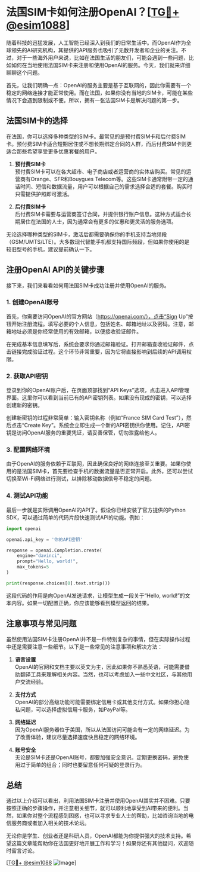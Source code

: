 # 法国SIM卡如何注册OpenAI？[[TG💪+ @esim1088](https://t.me/s/esim1088)]

随着科技的迅猛发展，人工智能已经深入到我们的日常生活中。而OpenAI作为全球领先的AI研究机构，其提供的API服务也吸引了无数开发者和企业的关注。不过，对于一些海外用户来说，比如在法国生活的朋友们，可能会遇到一些问题，比如如何在当地使用法国SIM卡来注册和使用OpenAI的服务。今天，我们就来详细聊聊这个问题。

首先，让我们明确一点：OpenAI的服务主要是基于互联网的，因此你需要有一个稳定的网络连接才能正常使用。而在法国，如果你没有当地的SIM卡，可能在某些情况下会遇到限制或不便。所以，拥有一张法国SIM卡是解决问题的第一步。

## 法国SIM卡的选择

在法国，你可以选择多种类型的SIM卡。最常见的是预付费SIM卡和后付费SIM卡。预付费SIM卡适合短期居住或不想长期绑定合同的人群，而后付费SIM卡则更适合那些希望享受更多优惠套餐的用户。

1. **预付费SIM卡**  
   预付费SIM卡可以在各大超市、电子商店或者运营商的实体店购买。常见的运营商有Orange、SFR和Bouygues Telecom等。这些SIM卡通常附带一定的通话时间、短信和数据流量，用户可以根据自己的需求选择合适的套餐。购买时只需提供护照即可激活。

2. **后付费SIM卡**  
   后付费SIM卡需要与运营商签订合同，并提供银行账户信息。这种方式适合长期居住在法国的人士，因为通常会有更多的优惠和更灵活的服务选项。

无论选择哪种类型的SIM卡，激活后都需要确保你的手机支持当地频段（GSM/UMTS/LTE）。大多数现代智能手机都支持国际频段，但如果你使用的是较旧型号的手机，建议提前确认一下。

## 注册OpenAI API的关键步骤

接下来，我们来看看如何用法国SIM卡成功注册并使用OpenAI的服务。

### 1. 创建OpenAI账号

首先，你需要访问OpenAI的官方网站（https://openai.com/），点击“Sign Up”按钮开始注册流程。填写必要的个人信息，包括姓名、邮箱地址以及密码。注意，邮箱地址必须是你经常使用的有效邮箱，以便接收验证邮件。

在完成基本信息填写后，系统会要求你通过邮箱验证。打开邮箱查收验证邮件，点击链接完成验证过程。这个环节非常重要，因为它将直接影响到后续的API调用权限。

### 2. 获取API密钥

登录到你的OpenAI账户后，在页面顶部找到“API Keys”选项，点击进入API管理界面。这里你可以看到当前已有的API密钥列表。如果没有现成的密钥，可以选择创建新的密钥。

创建新密钥的过程非常简单：输入密钥名称（例如“France SIM Card Test”），然后点击“Create Key”。系统会立即生成一个新的API密钥供你使用。记住，API密钥是访问OpenAI服务的重要凭证，请妥善保管，切勿泄露给他人。

### 3. 配置网络环境

由于OpenAI的服务依赖于互联网，因此确保良好的网络连接至关重要。如果你使用的是法国SIM卡，首先要检查手机的数据流量是否正常开启。此外，还可以尝试切换至Wi-Fi网络进行测试，以排除移动数据信号不稳定的问题。

### 4. 测试API功能

最后一步就是实际调用OpenAI的API了。假设你已经安装了官方提供的Python SDK，可以通过简单的代码片段快速测试API的功能。例如：

```python
import openai

openai.api_key = '你的API密钥'

response = openai.Completion.create(
    engine="davinci",
    prompt="Hello, world!",
    max_tokens=5
)

print(response.choices[0].text.strip())
```

这段代码的作用是向OpenAI发送请求，让模型生成一段关于“Hello, world!”的文本内容。如果一切配置正确，你应该能够看到模型返回的结果。

## 注意事项与常见问题

虽然使用法国SIM卡注册OpenAI并不是一件特别复杂的事情，但在实际操作过程中还是需要注意一些细节。以下是一些常见的注意事项和解决方法：

1. **语言设置**  
   OpenAI的官网和文档主要以英文为主，因此如果你不熟悉英语，可能需要借助翻译工具来理解相关内容。当然，也可以考虑加入一些中文社区，与其他用户交流经验。

2. **支付方式**  
   OpenAI的部分高级功能可能需要绑定信用卡或其他支付方式。如果你担心隐私问题，可以选择虚拟信用卡服务，如PayPal等。

3. **网络延迟**  
   因为OpenAI服务器位于美国，所以从法国访问可能会有一定的网络延迟。为了改善体验，建议尽量选择速度快且稳定的网络环境。

4. **账号安全**  
   无论是SIM卡还是OpenAI账号，都要加强安全意识。定期更换密码，避免使用过于简单的组合；同时也要留意任何可疑的登录行为。

## 总结

通过以上介绍可以看出，利用法国SIM卡注册并使用OpenAI其实并不困难。只要按照正确的步骤操作，并注意相关细节，就可以顺利地享受到AI带来的便利。当然，如果你对整个流程感到困惑，也可以寻求专业人士的帮助，比如咨询当地的电信服务商或者加入相关的技术论坛。

无论你是学生、创业者还是科研人员，OpenAI都能为你提供强大的技术支持。希望这篇文章能帮助你在法国更好地开展工作和学习！如果你还有其他疑问，欢迎随时留言讨论。

[[TG💪+ @esim1088](https://t.me/s/esim1088) ![Image](https://i.postimg.cc/4NQfJmqS/Snipaste-2025-05-13-00-14-12.png)]